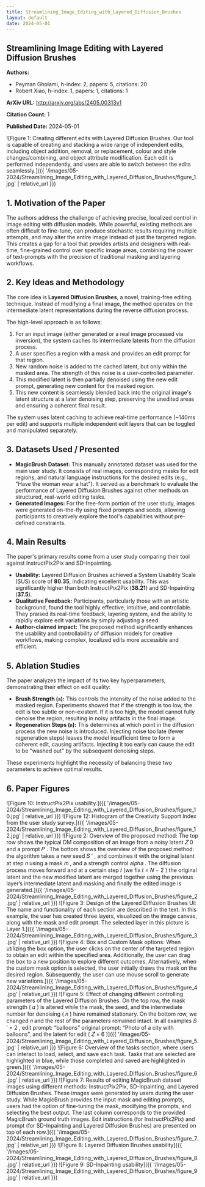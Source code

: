 ```yaml
---
title: Streamlining_Image_Editing_with_Layered_Diffusion_Brushes
layout: default
date: 2024-05-01
---
```

## Streamlining Image Editing with Layered Diffusion Brushes
**Authors:**
- Peyman Gholami, h-index: 2, papers: 5, citations: 20
- Robert Xiao, h-index: 1, papers: 1, citations: 1

**ArXiv URL:** http://arxiv.org/abs/2405.00313v1

**Citation Count:** 1

**Published Date:** 2024-05-01

![Figure 1: Creating different edits with Layered Diffusion Brushes. Our tool is capable of creating and stacking a wide range of independent edits, including object addition, removal, or replacement, colour and style changes/combining, and object attribute modification. Each edit is performed independently, and users are able to switch between the edits seamlessly.]({{ '/images/05-2024/Streamlining_Image_Editing_with_Layered_Diffusion_Brushes/figure_1.jpg' | relative_url }})
## 1. Motivation of the Paper
The authors address the challenge of achieving precise, localized control in image editing with diffusion models. While powerful, existing methods are often difficult to fine-tune, can produce stochastic results requiring multiple attempts, and may alter the entire image instead of just the targeted region. This creates a gap for a tool that provides artists and designers with real-time, fine-grained control over specific image areas, combining the power of text-prompts with the precision of traditional masking and layering workflows.

## 2. Key Ideas and Methodology
The core idea is **Layered Diffusion Brushes**, a novel, training-free editing technique. Instead of modifying a final image, the method operates on the intermediate latent representations during the reverse diffusion process.

The high-level approach is as follows:
1.  For an input image (either generated or a real image processed via inversion), the system caches its intermediate latents from the diffusion process.
2.  A user specifies a region with a mask and provides an edit prompt for that region.
3.  New random noise is added to the cached latent, but only within the masked area. The strength of this noise is a user-controlled parameter.
4.  This modified latent is then partially denoised using the new edit prompt, generating new content for the masked region.
5.  This new content is seamlessly blended back into the original image's latent structure at a later denoising step, preserving the unedited areas and ensuring a coherent final result.

The system uses latent caching to achieve real-time performance (~140ms per edit) and supports multiple independent edit layers that can be toggled and manipulated separately.

## 3. Datasets Used / Presented
- **MagicBrush Dataset:** This manually annotated dataset was used for the main user study. It consists of real images, corresponding masks for edit regions, and natural language instructions for the desired edits (e.g., "Have the woman wear a hat"). It served as a benchmark to evaluate the performance of Layered Diffusion Brushes against other methods on structured, real-world editing tasks.
- **Generated Images:** For the free-form portion of the user study, images were generated on-the-fly using fixed prompts and seeds, allowing participants to creatively explore the tool's capabilities without pre-defined constraints.

## 4. Main Results
The paper's primary results come from a user study comparing their tool against InstructPix2Pix and SD-Inpainting.
- **Usability:** Layered Diffusion Brushes achieved a System Usability Scale (SUS) score of **80.35**, indicating excellent usability. This was significantly higher than both InstructPix2Pix (**38.21**) and SD-Inpainting (**37.5**).
- **Qualitative Feedback:** Participants, particularly those with an artistic background, found the tool highly effective, intuitive, and controllable. They praised its real-time feedback, layering system, and the ability to rapidly explore edit variations by simply adjusting a seed.
- **Author-claimed impact:** The proposed method significantly enhances the usability and controllability of diffusion models for creative workflows, making complex, localized edits more accessible and efficient.

## 5. Ablation Studies
The paper analyzes the impact of its two key hyperparameters, demonstrating their effect on edit quality:
- **Brush Strength (`a`):** This controls the intensity of the noise added to the masked region. Experiments showed that if the strength is too low, the edit is too subtle or non-existent. If it is too high, the model cannot fully denoise the region, resulting in noisy artifacts in the final image.
- **Regeneration Steps (`n`):** This determines at which point in the diffusion process the new noise is introduced. Injecting noise too late (fewer regeneration steps) leaves the model insufficient time to form a coherent edit, causing artifacts. Injecting it too early can cause the edit to be "washed out" by the subsequent denoising steps.

These experiments highlight the necessity of balancing these two parameters to achieve optimal results.

## 6. Paper Figures
![Figure 10: InstructPix2Pix usability.]({{ '/images/05-2024/Streamlining_Image_Editing_with_Layered_Diffusion_Brushes/figure_10.jpg' | relative_url }})
![Figure 12: Histogram of the Creativity Support Index from the user study survey.]({{ '/images/05-2024/Streamlining_Image_Editing_with_Layered_Diffusion_Brushes/figure_12.jpg' | relative_url }})
![Figure 2: Overview of the proposed method: The top row shows the typical DM composition of an image from a noisy latent 𝑍 0 and a prompt 𝑃 . The bottom shows the overview of the proposed method: the algorithm takes a new seed 𝑆 ′ , and combines it with the original latent at step 𝑛 using a mask 𝑚 , and a strength control 𝑎𝑙𝑝ℎ𝑎 . The diffusion process moves forward and at a certain step 𝑡 (we fix 𝑡 = 𝑁 − 2 ) the original latent and the new modified latent are merged together using the previous layer’s intermediate latent and masking and finally the edited image is generated.]({{ '/images/05-2024/Streamlining_Image_Editing_with_Layered_Diffusion_Brushes/figure_2.jpg' | relative_url }})
![Figure 3: Design of the Layered Diffusion Brushes UI: The name and functionality of each section are described in the text. In this example, the user has created three layers, visualized on the image canvas, along with the mask and edit prompt. The selected layer in this picture is Layer 1.]({{ '/images/05-2024/Streamlining_Image_Editing_with_Layered_Diffusion_Brushes/figure_3.jpg' | relative_url }})
![Figure 4: Box and Custom Mask options: When utilizing the box option, the user clicks on the center of the targeted region to obtain an edit within the specified area. Additionally, the user can drag the box to a new position to explore different outcomes. Alternatively, when the custom mask option is selected, the user initially draws the mask on the desired region. Subsequently, the user can use mouse scroll to generate new variations.]({{ '/images/05-2024/Streamlining_Image_Editing_with_Layered_Diffusion_Brushes/figure_4.jpg' | relative_url }})
![Figure 5: Effect of changing different controlling parameters of the Layered Diffusion Brushes. On the top row, the mask strength ( 𝛼 ) is altered while the mask, the seed, and the intermediate number for denoising ( 𝑛 ) have remained stationary. On the bottom row, we changed 𝑛 and the rest of the parameters remained intact. In all examples 𝑆 ′ = 2 , edit prompt: “balloons” original prompt: “Photo of a city with balloons”, and the latent for edit ( 𝑍 = 6 )]({{ '/images/05-2024/Streamlining_Image_Editing_with_Layered_Diffusion_Brushes/figure_5.jpg' | relative_url }})
![Figure 6: Overview of the tasks section, where users can interact to load, select, and save each task. Tasks that are selected are highlighted in blue, while those completed and saved are highlighted in green.]({{ '/images/05-2024/Streamlining_Image_Editing_with_Layered_Diffusion_Brushes/figure_6.jpg' | relative_url }})
![Figure 7: Results of editing MagicBrush dataset images using different methods: InstructPix2Pix, SD-Inpainting, and Layered Diffusion Brushes. These images were generated by users during the user study. While MagicBrush provides the input mask and editing prompts, users had the option of fine-tuning the mask, modifying the prompts, and selecting the best output. The last column corresponds to the provided MagicBrush ground truth images. Edit instructions (for InstructPix2Pix) and prompt (for SD-Inpainting and Layered Diffusion Brushes) are presented on top of each row.]({{ '/images/05-2024/Streamlining_Image_Editing_with_Layered_Diffusion_Brushes/figure_7.jpg' | relative_url }})
![Figure 8: Layered Diffusion Brushes usability]({{ '/images/05-2024/Streamlining_Image_Editing_with_Layered_Diffusion_Brushes/figure_8.jpg' | relative_url }})
![Figure 9: SD-Inpainting usability]({{ '/images/05-2024/Streamlining_Image_Editing_with_Layered_Diffusion_Brushes/figure_9.jpg' | relative_url }})
